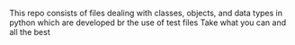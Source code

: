 This repo consists of files dealing with classes, objects, and data types in python which are developed br the use of test files
Take what you can and all the best
